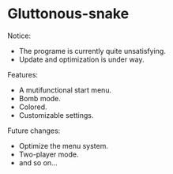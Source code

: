 # Gluttonous-snake  
  
Notice:
* The programe is currently quite unsatisfying.
* Update and optimization is under way.
  
Features:
* A mutifunctional start menu.
* Bomb mode.
* Colored.
* Customizable settings.
  
Future changes:
* Optimize the menu system.
* Two-player mode.
* and so on...
